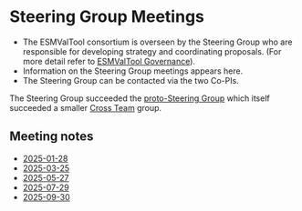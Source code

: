 # Steering Group Meetings

- The ESMValTool consortium is overseen by the Steering Group who are responsible for developing strategy and coordinating proposals. (For more detail refer to [ESMValTool Governance](https://esmvaltool.org/assets/pdf/ESMValTool_Governance.pdf)).
- Information on the Steering Group meetings appears here.
- The Steering Group can be contacted via the two Co-PIs.

The Steering Group succeeded the [proto-Steering Group](../Steering%20Group/proto-Steering%20Group/README.md) which itself succeeded a smaller [Cross Team](../Steering%20Group/Cross%20Team/README.md) group.

## Meeting notes
  - [2025-01-28](Minutes/20250128.md)
  - [2025-03-25](Minutes/20250325.md)
  - [2025-05-27](Minutes/20250527.md)
  - [2025-07-29](Minutes/20250729.md)
  - [2025-09-30](Minutes/20250930.md)